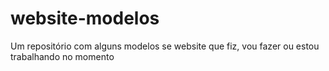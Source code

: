 # website-modelos
Um repositório com alguns modelos se website que fiz, vou fazer ou estou trabalhando no momento
